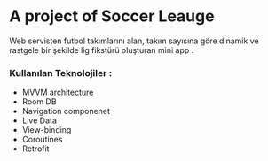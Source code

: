 # A project of Soccer Leauge
Web servisten  futbol takımlarını alan, takım sayısına göre dinamik ve rastgele bir şekilde lig fikstürü oluşturan mini app .
### Kullanılan Teknolojiler :
* MVVM architecture
* Room DB
* Navigation componenet
* Live Data
* View-binding
* Coroutines
* Retrofit
  
